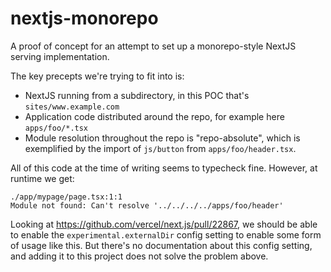 # nextjs-monorepo

A proof of concept for an attempt to set up a monorepo-style NextJS serving implementation.

The key precepts we're trying to fit into is:

- NextJS running from a subdirectory, in this POC that's `sites/www.example.com`
- Application code distributed around the repo, for example here `apps/foo/*.tsx`
- Module resolution throughout the repo is "repo-absolute", which is exemplified by the import of `js/button` from `apps/foo/header.tsx`.

All of this code at the time of writing seems to typecheck fine. However, at runtime we get:

```
./app/mypage/page.tsx:1:1
Module not found: Can't resolve '../../../../apps/foo/header'
```

Looking at https://github.com/vercel/next.js/pull/22867, we should be able to enable the `experimental.externalDir` config setting to enable some form of usage like this. But there's no documentation about this config setting, and adding it to this project does not solve the problem above.
